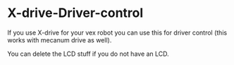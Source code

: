 # X-drive-Driver-control
If you use X-drive for your vex robot you can use this for driver control (this works with mecanum drive as well).

You can delete the LCD stuff if you do not have an LCD.

